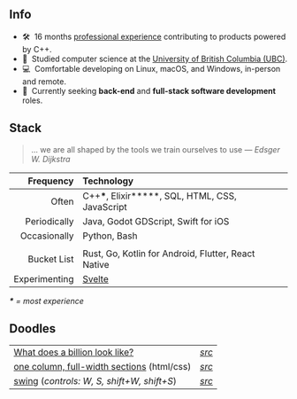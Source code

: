 ## Info

- 🛠️&nbsp; 16 months [professional experience](https://linkedin.com/in/peytonseigo) contributing to products powered by C++. 
- 📜&nbsp; Studied computer science at the [University of British Columbia (UBC)](https://www.cs.ubc.ca/about-our-department).
- 💻&nbsp; Comfortable developing on Linux, macOS, and Windows, in-person and remote.
- 💼&nbsp; Currently seeking **back-end** and **full-stack software development** roles.

## Stack

> ... we are all shaped by the tools we train ourselves to use _― Edsger W. Dijkstra_


|Frequency|Technology|
|-:|:-|
|Often|C++**\***, Elixir**\***, SQL, HTML, CSS, JavaScript|
|Periodically|Java, Godot GDScript, Swift for iOS|
|Occasionally|Python, Bash|
|||
|Bucket List|Rust, Go, Kotlin for Android, Flutter, React Native|
|Experimenting|[Svelte](https://github.com/pseigo/svelte-minimal)|

_**\*** = most experience_

## Doodles

|||
|-|-|
| [What does a billion look like?](https://pseigo.github.io/what-does-a-billion-look-like/) | _[src](https://github.com/pseigo/what-does-a-billion-look-like)_ |
| [one column, full-width sections](https://pseigo.github.io/html-one-column-full-width-sections/) (html/css) | _[src](https://github.com/pseigo/html-one-column-full-width-sections)_ |
| [swing](https://peytonseigo.ca/projects/swing/) (_controls: W, S, shift+W, shift+S_) | _[src](https://peytonseigo.ca/projects/swing/src/main.js)_ |
